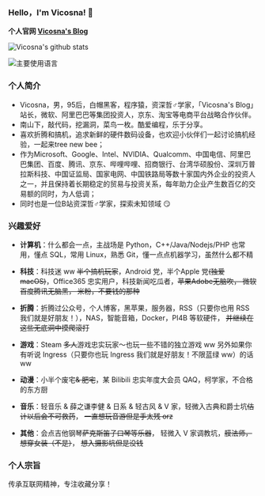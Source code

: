 ### Hello，I'm Vicosna! 👋

**个人官网 [Vicosna's Blog](https://Vicosna.com)**

![Vicosna's github stats](https://github-readme-stats.vercel.app/api?username=vicosna&show_icons=true)

![主要使用语言](https://github-readme-stats.vercel.app/api/top-langs/?username=vicosna)

### 个人简介

- Vicosna，男，95后，白帽黑客，程序猿，资深哲♂学家，「Vicosna's Blog」站长，微软、阿里巴巴等集团投资人，京东、淘宝等电商平台战略合作伙伴。
- 南山下，敲代码，挖漏洞，菜鸟一枚。酷爱编程，乐于分享。
- 喜欢折腾和搞机，追求新鲜的硬件数码设备，也欢迎小伙伴们一起讨论搞机经验，一起来tree new bee；
- 作为Microsoft、Google、Intel、NVIDIA、Qualcomm、中国电信、阿里巴巴集团、百度、腾讯、京东、哔哩哔哩、招商银行、台湾华硕股份、深圳万普拉斯科技、中国证监局、国家电网、中国铁路局等数十家国内外企业的投资人之一，并且保持着长期稳定的贸易与投资关系，每年助力企业产生数百亿的交易额的同时，为人低调；
- 同时也是一位B站资深哲♂学家，探索未知领域 😏

### 兴趣爱好

- **计算机**：什么都会一点，主战场是 Python，C++/Java/Nodejs/PHP 也常用，懂点 SQL，常用 Linux，熟悉 Git，懂一点点机器学习，虽然什么都不精

- **科技**：科技迷 ww ~~半个搞机玩家~~，Android 党，半个Apple 党~~(独爱macOS)~~，Office365 忠实用户，科技新闻吃瓜者，~~苹果Adobe无脑吹， 微软百度腾讯无脑黑， 米粉，不要钱的那种~~

- **折腾**：折腾过公众号，个人博客，黑苹果，服务器，RSS（只要你也用 RSS 我们就是好朋友！），NAS，智能音箱，Docker，PI4B 等软硬件， ~~并继续在这些无底洞中摸爬滚打~~

- **游戏**：Steam ~~多人~~游戏忠实玩家～也玩一些不错的独立游戏 ww 另外如果你有听说 Ingress（只要你也玩 Ingress 我们就是好朋友！不限蓝绿 ww）的话 ww

- **动漫**：小半个废宅~~& 肥宅~~，某 Bilibili 忠实年度大会员 QAQ，柯学家，不合格的东方厨

- **音乐**：轻音乐 & 薛之谦李健 & 日系 & 轻古风 & V 家，轻微入古典和爵士坑~~估计以后会不可救药~~， ~~一直想玩音游但是手太残 orz~~

- **其他**：会点吉他钢琴~~萨克斯笛子口琴等乐器~~， 轻微入 V 家调教坑，~~膜法师， 想穿女装（不是）~~， ~~想入摄影坑但是没钱~~

### 个人宗旨

传承互联网精神，专注收藏分享！

<!--
**vicosna/vicosna** is a ✨ _special_ ✨ repository because its `README.md` (this file) appears on your GitHub profile.

Here are some ideas to get you started:

- 🔭 I’m currently working on ...
- 🌱 I’m currently learning ...
- 👯 I’m looking to collaborate on ...
- 🤔 I’m looking for help with ...
- 💬 Ask me about ...
- 📫 How to reach me: ...
- 😄 Pronouns: ...
- ⚡ Fun fact: ...
-->
